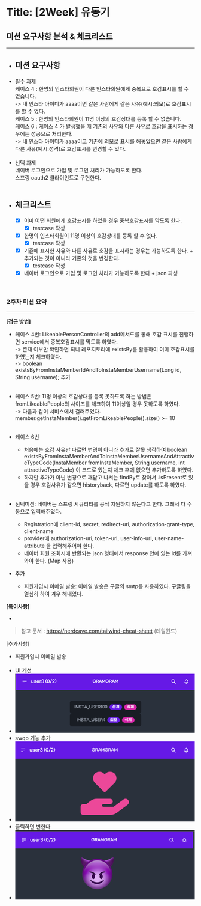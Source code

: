 # Title: [2Week] 유동기

## 미션 요구사항 분석 & 체크리스트

---

- ## **미션 요구사항**
- 필수 과제
  <br/>케이스 4 : 한명의 인스타회원이 다른 인스타회원에게 중복으로 호감표시를 할 수 없습니다.
  <br/>-> 내 인스타 아이디가 aaaa이면 같은 사람에게 같은 사유(예시:외모)로 호감표시를 할 수 없다.
  <br/>케이스 5 : 한명의 인스타회원이 11명 이상의 호감상대를 등록 할 수 없습니다.
  <br/>케이스 6 : 케이스 4 가 발생했을 때 기존의 사유와 다른 사유로 호감을 표시하는 경우에는 성공으로 처리한다.
  <br/>-> 내 인스타 아이디가 aaaa이고 기존에 외모로 표시를 해놓았으면 같은 사람에게 다른 사유(예시:성격)로 호감표시를 변경할 수 있다.
<br/><br/>
- 선택 과제
  <br/>네이버 로그인으로 가입 및 로그인 처리가 가능하도록 한다.
  <br/>스프링 oauth2 클라이언트로 구현한다.
  <br/><br/>
- ## **체크리스트**
    - [x] 이미 어떤 회원에게 호감표시를 하였을 경우 중복호감표시를 막도록 한다.
      -[x] testcase 작성
    - [x] 한명의 인스타회원이 11명 이상의 호감상대를 등록 할 수 없다. 
      -[x] testcase 작성
    - [x] 기존에 표시한 사유와 다른 사유로 호감을 표시하는 경우는 가능하도록 한다. + 추가되는 것이 아니라 기존의 것을 변경한다.
      -[x] testcase 작성
    - [x] 네이버 로그인으로 가입 및 로그인 처리가 가능하도록 한다 + json 파싱

<br/>

### 2주차 미션 요약

---

**[접근 방법]**
- 케이스 4번: LikeablePersonController의 add메서드를 통해 호감 표시를 진행하면 service에서 중복호감표시를 막도록 하였다.
<br/>-> 존재 여부만 확인하면 되니 레포지토리에 existsBy를 활용하여 이미 호감표시를 하였는지 체크하였다.
<br/>->  boolean existsByFromInstaMemberIdAndToInstaMemberUsername(Long id, String username); 추가 
<br/><br/>

- 케이스 5번: 11명 이상의 호감상대를 등록 못하도록 하는 방법은 fromLikeablePeople의 사이즈를 체크하여 11이상일 경우 못하도록 하였다.
<br/>-> 다음과 같이 서비스에서 걸러주었다. member.getInstaMember().getFromLikeablePeople().size() >= 10 
<br/><br/>
- 케이스 6번
  - 처음에는 호감 사유만 다르면 변경이 아니라 추가로 잘못 생각하여 boolean existsByFromInstaMemberAndToInstaMemberUsernameAndAttractiveTypeCode(InstaMember fromInstaMember, String username, int attractiveTypeCode) 
    이 코드로 있는지 체크 후에 없으면 추가하도록 하였다.
  - 하지만 추가가 아닌 변경으로 깨닫고 나서는 findBy로 찾아서 .isPresent로 있을 경우 호감사유가 같으면 historyback, 
    다르면 update를 하도록 하였다.
<br/><br/>
- 선택미션: 네이버는 스프링 시큐리티를 공식 지원하지 않는다고 한다. 그래서 다 수동으로 입력해주었다.
  - Registration에 client-id, secret, redirect-uri, authorization-grant-type, client-name
  - provider에 authorization-uri, token-uri, user-info-uri, user-name-attribute 을 입력해주어야 한다.
  - 네이버 회원 조회시에 반환되는 json 형태에서 response 안에 있는 id를 가져와야 한다. (Map 사용)

- 추가
  - 회원가입시 이메일 발송: 이메일 발송은 구글의 smtp를 사용하였다. 구글링을 열심히 하여 겨우 해내었다. 

**[특이사항]**

- 

> 참고 문서 : https://nerdcave.com/tailwind-cheat-sheet (테일윈드)


[추가사항]
+ 회원가입시 이메일 발송
<br/><br/>
+ UI 개선
+ ![img.png](../img/img_list.png)
+ swqp 기능 추가
+ ![img.png](../img/img_main_swap1.png)
+ 클릭하면 변한다
+ ![img.png](../img/img_main_swap2.png)




